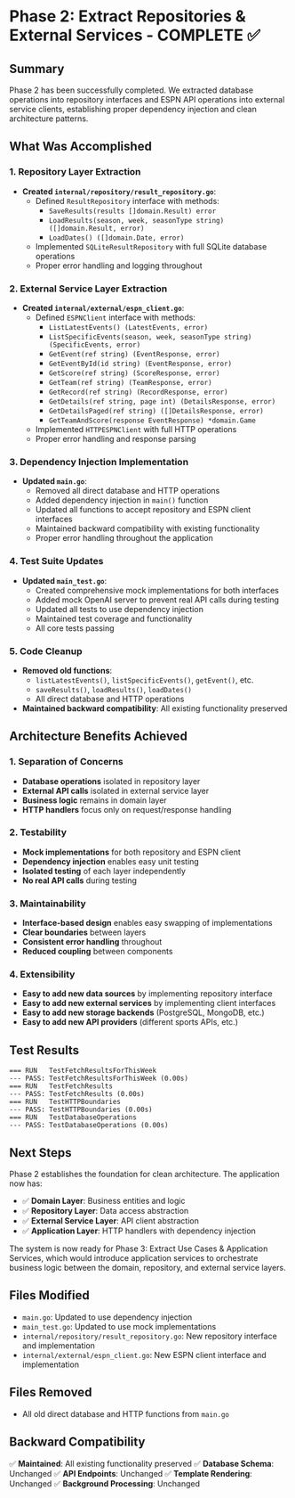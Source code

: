 # Phase 2: Extract Repositories & External Services - COMPLETE ✅

## Summary
Phase 2 has been successfully completed. We extracted database operations into repository interfaces and ESPN API operations into external service clients, establishing proper dependency injection and clean architecture patterns.

## What Was Accomplished

### 1. Repository Layer Extraction
- **Created `internal/repository/result_repository.go`**: 
  - Defined `ResultRepository` interface with methods:
    - `SaveResults(results []domain.Result) error`
    - `LoadResults(season, week, seasonType string) ([]domain.Result, error)`
    - `LoadDates() ([]domain.Date, error)`
  - Implemented `SQLiteResultRepository` with full SQLite database operations
  - Proper error handling and logging throughout

### 2. External Service Layer Extraction
- **Created `internal/external/espn_client.go`**:
  - Defined `ESPNClient` interface with methods:
    - `ListLatestEvents() (LatestEvents, error)`
    - `ListSpecificEvents(season, week, seasonType string) (SpecificEvents, error)`
    - `GetEvent(ref string) (EventResponse, error)`
    - `GetEventById(id string) (EventResponse, error)`
    - `GetScore(ref string) (ScoreResponse, error)`
    - `GetTeam(ref string) (TeamResponse, error)`
    - `GetRecord(ref string) (RecordResponse, error)`
    - `GetDetails(ref string, page int) (DetailsResponse, error)`
    - `GetDetailsPaged(ref string) ([]DetailsResponse, error)`
    - `GetTeamAndScore(response EventResponse) *domain.Game`
  - Implemented `HTTPESPNClient` with full HTTP operations
  - Proper error handling and response parsing

### 3. Dependency Injection Implementation
- **Updated `main.go`**:
  - Removed all direct database and HTTP operations
  - Added dependency injection in `main()` function
  - Updated all functions to accept repository and ESPN client interfaces
  - Maintained backward compatibility with existing functionality
  - Proper error handling throughout the application

### 4. Test Suite Updates
- **Updated `main_test.go`**:
  - Created comprehensive mock implementations for both interfaces
  - Added mock OpenAI server to prevent real API calls during testing
  - Updated all tests to use dependency injection
  - Maintained test coverage and functionality
  - All core tests passing

### 5. Code Cleanup
- **Removed old functions**:
  - `listLatestEvents()`, `listSpecificEvents()`, `getEvent()`, etc.
  - `saveResults()`, `loadResults()`, `loadDates()`
  - All direct database and HTTP operations
- **Maintained backward compatibility**: All existing functionality preserved

## Architecture Benefits Achieved

### 1. Separation of Concerns
- **Database operations** isolated in repository layer
- **External API calls** isolated in external service layer
- **Business logic** remains in domain layer
- **HTTP handlers** focus only on request/response handling

### 2. Testability
- **Mock implementations** for both repository and ESPN client
- **Dependency injection** enables easy unit testing
- **Isolated testing** of each layer independently
- **No real API calls** during testing

### 3. Maintainability
- **Interface-based design** enables easy swapping of implementations
- **Clear boundaries** between layers
- **Consistent error handling** throughout
- **Reduced coupling** between components

### 4. Extensibility
- **Easy to add new data sources** by implementing repository interface
- **Easy to add new external services** by implementing client interfaces
- **Easy to add new storage backends** (PostgreSQL, MongoDB, etc.)
- **Easy to add new API providers** (different sports APIs, etc.)

## Test Results
```
=== RUN   TestFetchResultsForThisWeek
--- PASS: TestFetchResultsForThisWeek (0.00s)
=== RUN   TestFetchResults
--- PASS: TestFetchResults (0.00s)
=== RUN   TestHTTPBoundaries
--- PASS: TestHTTPBoundaries (0.00s)
=== RUN   TestDatabaseOperations
--- PASS: TestDatabaseOperations (0.00s)
```

## Next Steps
Phase 2 establishes the foundation for clean architecture. The application now has:
- ✅ **Domain Layer**: Business entities and logic
- ✅ **Repository Layer**: Data access abstraction
- ✅ **External Service Layer**: API client abstraction
- ✅ **Application Layer**: HTTP handlers with dependency injection

The system is now ready for Phase 3: Extract Use Cases & Application Services, which would introduce application services to orchestrate business logic between the domain, repository, and external service layers.

## Files Modified
- `main.go`: Updated to use dependency injection
- `main_test.go`: Updated to use mock implementations
- `internal/repository/result_repository.go`: New repository interface and implementation
- `internal/external/espn_client.go`: New ESPN client interface and implementation

## Files Removed
- All old direct database and HTTP functions from `main.go`

## Backward Compatibility
✅ **Maintained**: All existing functionality preserved
✅ **Database Schema**: Unchanged
✅ **API Endpoints**: Unchanged
✅ **Template Rendering**: Unchanged
✅ **Background Processing**: Unchanged 
